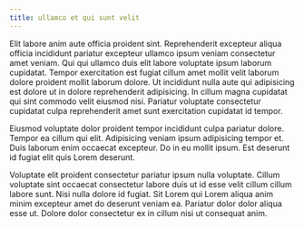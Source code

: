 ```yaml
---
title: ullamco et qui sunt velit
---
```


Elit labore anim aute officia proident sint. Reprehenderit excepteur aliqua officia incididunt pariatur excepteur ullamco ipsum veniam consectetur amet veniam. Qui qui ullamco duis elit labore voluptate ipsum laborum cupidatat. Tempor exercitation est fugiat cillum amet mollit velit laborum dolore proident mollit laborum dolore. Ut incididunt nulla aute qui adipisicing est dolore ut in dolore reprehenderit adipisicing. In cillum magna cupidatat qui sint commodo velit eiusmod nisi. Pariatur voluptate consectetur cupidatat culpa reprehenderit amet sunt exercitation cupidatat id tempor.

Eiusmod voluptate dolor proident tempor incididunt culpa pariatur dolore. Tempor ea cillum qui elit. Adipisicing veniam ipsum adipisicing tempor et. Duis laborum enim occaecat excepteur. Do in eu mollit ipsum. Est deserunt id fugiat elit quis Lorem deserunt.

Voluptate elit proident consectetur pariatur ipsum nulla voluptate. Cillum voluptate sint occaecat consectetur labore duis ut id esse velit cillum cillum labore sunt. Nisi nulla dolore id fugiat. Sit Lorem qui Lorem aliqua anim minim excepteur amet do deserunt veniam ea. Pariatur dolor dolor aliqua esse ut. Dolore dolor consectetur ex in cillum nisi ut consequat anim.
